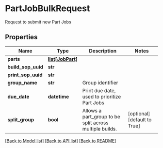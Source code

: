 # PartJobBulkRequest

Request to submit new Part Jobs
## Properties
Name | Type | Description | Notes
------------ | ------------- | ------------- | -------------
**parts** | [**list[JobPart]**](JobPart.md) |  | 
**build_sop_uuid** | **str** |  | 
**print_sop_uuid** | **str** |  | 
**group_name** | **str** | Group identifier | 
**due_date** | **datetime** | Print due date, used to prioritize Part Jobs | 
**split_group** | **bool** | Allows a part_group to be split across multiple builds. | [optional] [default to True]

[[Back to Model list]](../README.md#documentation-for-models) [[Back to API list]](../README.md#documentation-for-api-endpoints) [[Back to README]](../README.md)



